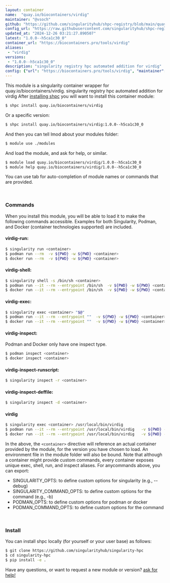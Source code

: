 ```yaml
---
layout: container
name:  "quay.io/biocontainers/virdig"
maintainer: "@vsoch"
github: "https://github.com/singularityhub/shpc-registry/blob/main/quay.io/biocontainers/virdig/container.yaml"
config_url: "https://raw.githubusercontent.com/singularityhub/shpc-registry/main/quay.io/biocontainers/virdig/container.yaml"
updated_at: "2024-12-26 03:21:27.890507"
latest: "1.0.0--h5ca1c30_0"
container_url: "https://biocontainers.pro/tools/virdig"
aliases:
 - "virdig"
versions:
 - "1.0.0--h5ca1c30_0"
description: "singularity registry hpc automated addition for virdig"
config: {"url": "https://biocontainers.pro/tools/virdig", "maintainer": "@vsoch", "description": "singularity registry hpc automated addition for virdig", "latest": {"1.0.0--h5ca1c30_0": "sha256:cfd70bdb226074bcb6ba0a6173c08e6db4441713f2c16cbf8a9d450b8a7db8b5"}, "tags": {"1.0.0--h5ca1c30_0": "sha256:cfd70bdb226074bcb6ba0a6173c08e6db4441713f2c16cbf8a9d450b8a7db8b5"}, "docker": "quay.io/biocontainers/virdig", "aliases": {"virdig": "/usr/local/bin/virdig"}}
---
```


This module is a singularity container wrapper for quay.io/biocontainers/virdig.
singularity registry hpc automated addition for virdig
After [installing shpc](#install) you will want to install this container module:


```bash
$ shpc install quay.io/biocontainers/virdig
```

Or a specific version:

```bash
$ shpc install quay.io/biocontainers/virdig:1.0.0--h5ca1c30_0
```

And then you can tell lmod about your modules folder:

```bash
$ module use ./modules
```

And load the module, and ask for help, or similar.

```bash
$ module load quay.io/biocontainers/virdig/1.0.0--h5ca1c30_0
$ module help quay.io/biocontainers/virdig/1.0.0--h5ca1c30_0
```

You can use tab for auto-completion of module names or commands that are provided.

<br>

### Commands

When you install this module, you will be able to load it to make the following commands accessible.
Examples for both Singularity, Podman, and Docker (container technologies supported) are included.

#### virdig-run:

```bash
$ singularity run <container>
$ podman run --rm  -v ${PWD} -w ${PWD} <container>
$ docker run --rm  -v ${PWD} -w ${PWD} <container>
```

#### virdig-shell:

```bash
$ singularity shell -s /bin/sh <container>
$ podman run --it --rm --entrypoint /bin/sh  -v ${PWD} -w ${PWD} <container>
$ docker run --it --rm --entrypoint /bin/sh  -v ${PWD} -w ${PWD} <container>
```

#### virdig-exec:

```bash
$ singularity exec <container> "$@"
$ podman run --it --rm --entrypoint ""  -v ${PWD} -w ${PWD} <container> "$@"
$ docker run --it --rm --entrypoint ""  -v ${PWD} -w ${PWD} <container> "$@"
```

#### virdig-inspect:

Podman and Docker only have one inspect type.

```bash
$ podman inspect <container>
$ docker inspect <container>
```

#### virdig-inspect-runscript:

```bash
$ singularity inspect -r <container>
```

#### virdig-inspect-deffile:

```bash
$ singularity inspect -d <container>
```


#### virdig

```bash
$ singularity exec <container> /usr/local/bin/virdig
$ podman run --it --rm --entrypoint /usr/local/bin/virdig   -v ${PWD} -w ${PWD} <container> -c " $@"
$ docker run --it --rm --entrypoint /usr/local/bin/virdig   -v ${PWD} -w ${PWD} <container> -c " $@"
```



In the above, the `<container>` directive will reference an actual container provided
by the module, for the version you have chosen to load. An environment file in the
module folder will also be bound. Note that although a container
might provide custom commands, every container exposes unique exec, shell, run, and
inspect aliases. For anycommands above, you can export:

 - SINGULARITY_OPTS: to define custom options for singularity (e.g., --debug)
 - SINGULARITY_COMMAND_OPTS: to define custom options for the command (e.g., -b)
 - PODMAN_OPTS: to define custom options for podman or docker
 - PODMAN_COMMAND_OPTS: to define custom options for the command

<br>

### Install

You can install shpc locally (for yourself or your user base) as follows:

```bash
$ git clone https://github.com/singularityhub/singularity-hpc
$ cd singularity-hpc
$ pip install -e .
```

Have any questions, or want to request a new module or version? [ask for help!](https://github.com/singularityhub/singularity-hpc/issues)